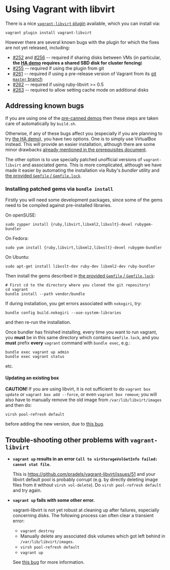 # Using Vagrant with libvirt

There is a nice
[`vagrant-libvirt` plugin](https://github.com/pradels/vagrant-libvirt)
available, which you can install via:

    vagrant plugin install vagrant-libvirt

However there are several known bugs with the plugin for which the
fixes are not yet released, including:

*   [#252](https://github.com/pradels/vagrant-libvirt/pull/252) and
    [#256](https://github.com/pradels/vagrant-libvirt/pull/256)
    -- required if sharing disks between VMs (in particular, **the
    [HA demo](../demos/HA/) requires a shared SBD disk for cluster
    fencing**)
*   [#255](https://github.com/pradels/vagrant-libvirt/pull/255)
    -- required if using the plugin from git
*   [#261](https://github.com/pradels/vagrant-libvirt/pull/261)
    -- required if using a pre-release version of Vagrant from its
    [git `master` branch](https://github.com/mitchellh/vagrant)
*   [#262](https://github.com/pradels/vagrant-libvirt/pull/262)
    -- required if using ruby-libvirt >= 0.5
*   [#263](https://github.com/pradels/vagrant-libvirt/pull/263)
    -- required to allow setting cache mode on additional disks

## Addressing known bugs

If you are using one of the [pre-canned demos](../demos/) then these
steps are taken care of automatically by `build.sh`.

Otherwise, if any of these bugs affect you (especially if you are
planning to try [the HA demo](../demos/HA/)), you have two options.
One is to simply use VirtualBox instead.  This will provide an easier
installation, although there are some minor drawbacks
[already mentioned in the prerequisites document](prerequisites.md#hypervisor).

The other option is to use specially patched unofficial versions of
`vagrant-libvirt` and associated gems.  This is more complicated,
although we have made it easier by automating the installation via
Ruby's *bundler* utility and
[the provided `Gemfile` / `Gemfile.lock`](../vagrant/Gemfile).

### Installing patched gems via `bundle install`

Firstly you will need some development packages, since some of the
gems need to be compiled against pre-installed libraries.

On openSUSE:

    sudo zypper install {ruby,libvirt,libxml2,libxslt}-devel rubygem-bundler

On Fedora:

    sudo yum install {ruby,libvirt,libxml2,libxslt}-devel rubygem-bundler

On Ubuntu:

    sudo apt-get install libxslt-dev ruby-dev libxml2-dev ruby-bundler

Then install the gems described in
[the provided `Gemfile` / `Gemfile.lock`](../vagrant/Gemfile):

    # First cd to the directory where you cloned the git repository!
    cd vagrant
    bundle install --path vendor/bundle

If during installation, you get errors associated with `nokogiri`,
try:

    bundle config build.nokogiri --use-system-libraries

and then re-run the installation.

Once bundler has finished installing, every time you want to run
vagrant, you **must** be in this same directory which contains
`Gemfile.lock`, and you **must** prefix **every** `vagrant` command
with `bundle exec`, e.g.:

    bundle exec vagrant up admin
    bundle exec vagrant status

etc.

#### Updating an existing box

**CAUTION!** If you are using libvirt, it is not sufficient to do
`vagrant box update` or `vagrant box add --force`, or even `vagrant box
remove`; you will also have to manually remove the old image from
`/var/lib/libvirt/images` and then do:

    virsh pool-refresh default

before adding the new version, due to
[this bug](https://github.com/pradels/vagrant-libvirt/issues/85#issuecomment-55419054).

## Trouble-shooting other problems with `vagrant-libvirt`

*   **`vagrant up` results in an error `Call to virStorageVolGetInfo
    failed: cannot stat file`.**
    
    This is https://github.com/pradels/vagrant-libvirt/issues/51 and
    your libvirt default pool is probably corrupt (e.g. by directly
    deleting image files from it without `virsh vol-delete`).  Do
    `virsh pool-refresh default` and try again.

*   **`vagrant up` fails with some other error.**

    vagrant-libvirt is not yet robust at cleaning up after failures,
    especially concerning disks.  The following process can often
    clear a transient error:

    *   `vagrant destroy`
    *   Manually delete any associated disk volumes which got
        left behind in `/var/lib/libvirt/images`.
    *   `virsh pool-refresh default`
    *   `vagrant up`

    See [this bug](https://github.com/pradels/vagrant-libvirt/issues/85#issuecomment-55419054)
    for more information.
